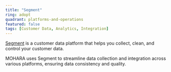 ```yaml
---
title: "Segment"
ring: adopt
quadrant: platforms-and-operations
featured: false
tags: [Customer Data, Analytics, Integration]
---
```


[Segment](https://segment.com/) is a customer data platform that helps you collect, clean, and control your customer data.

MOHARA uses Segment to streamline data collection and integration across various platforms, ensuring data consistency and quality.
